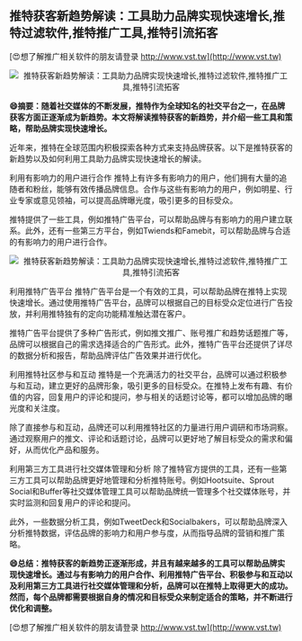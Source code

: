 ## **推特获客新趋势解读：工具助力品牌实现快速增长,推特过滤软件,推特推广工具,推特引流拓客**

[😍想了解推广相关软件的朋友请登录 http://www.vst.tw](http://www.vst.tw)

 <center><img src="https://vst.tw/MP4/tuiguang/png/7.png" alt="推特获客新趋势解读：工具助力品牌实现快速增长,推特过滤软件,推特推广工具,推特引流拓客"></center>

**😄摘要：随着社交媒体的不断发展，推特作为全球知名的社交平台之一，在品牌获客方面正逐渐成为新趋势。本文将解读推特获客的新趋势，并介绍一些工具和策略，帮助品牌实现快速增长。**

近年来，推特在全球范围内积极探索各种方式来支持品牌获客。以下是推特获客的新趋势以及如何利用工具助力品牌实现快速增长的解读。

利用有影响力的用户进行合作 推特上有许多有影响力的用户，他们拥有大量的追随者和粉丝，能够有效传播品牌信息。合作与这些有影响力的用户，例如明星、行业专家或意见领袖，可以提高品牌曝光度，吸引更多的目标受众。

推特提供了一些工具，例如推特广告平台，可以帮助品牌与有影响力的用户建立联系。此外，还有一些第三方平台，例如Twiends和Famebit，可以帮助品牌与合适的有影响力的用户进行合作。

 <center><img src="https://vst.tw/MP4/tuiguang/png/2.png" alt="推特获客新趋势解读：工具助力品牌实现快速增长,推特过滤软件,推特推广工具,推特引流拓客"></center>

利用推特广告平台 推特广告平台是一个有效的工具，可以帮助品牌在推特上实现快速增长。通过使用推特广告平台，品牌可以根据自己的目标受众定位进行广告投放，并利用推特独有的定向功能精准触达潜在客户。

推特广告平台提供了多种广告形式，例如推文推广、账号推广和趋势话题推广等，品牌可以根据自己的需求选择适合的广告形式。此外，推特广告平台还提供了详尽的数据分析和报告，帮助品牌评估广告效果并进行优化。

利用推特社区参与和互动 推特是一个充满活力的社交平台，品牌可以通过积极参与和互动，建立更好的品牌形象，吸引更多的目标受众。在推特上发布有趣、有价值的内容，回复用户的评论和提问，参与相关的话题讨论等，都可以增加品牌的曝光度和关注度。

除了直接参与和互动，品牌还可以利用推特社区的力量进行用户调研和市场洞察。通过观察用户的推文、评论和话题讨论，品牌可以更好地了解目标受众的需求和偏好，从而优化产品和服务。

利用第三方工具进行社交媒体管理和分析 除了推特官方提供的工具，还有一些第三方工具可以帮助品牌更好地管理和分析推特账号。例如Hootsuite、Sprout Social和Buffer等社交媒体管理工具可以帮助品牌统一管理多个社交媒体账号，并实时监测和回复用户的评论和提问。

此外，一些数据分析工具，例如TweetDeck和Socialbakers，可以帮助品牌深入分析推特数据，评估品牌的影响力和用户参与度，从而指导品牌的营销和推广策略。

**😄总结：推特获客的新趋势正逐渐形成，并且有越来越多的工具可以帮助品牌实现快速增长。通过与有影响力的用户合作、利用推特广告平台、积极参与和互动以及利用第三方工具进行社交媒体管理和分析，品牌可以在推特上取得更大的成功。然而，每个品牌都需要根据自身的情况和目标受众来制定适合的策略，并不断进行优化和调整。**

[😍想了解推广相关软件的朋友请登录 http://www.vst.tw](http://www.vst.tw)



